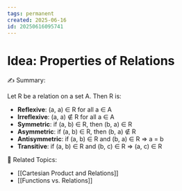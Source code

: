 ```yaml
---
tags: permanent
created: 2025-06-16
id: 20250616095741
---
```


# Idea: Properties of Relations

✍ Summary:

Let R be a relation on a set A. Then R is:

- **Reflexive**: (a, a) ∈ R for all a ∈ A
- **Irreflexive**: (a, a) ∉ R for all a ∈ A
- **Symmetric**: if (a, b) ∈ R, then (b, a) ∈ R
- **Asymmetric**: if (a, b) ∈ R, then (b, a) ∉ R
- **Antisymmetric**: if (a, b) ∈ R and (b, a) ∈ R ⇒ a = b
- **Transitive**: if (a, b) ∈ R and (b, c) ∈ R ⇒ (a, c) ∈ R

👀 Related Topics:
- [[Cartesian Product and Relations]]
- [[Functions vs. Relations]]
